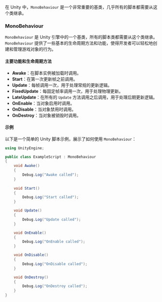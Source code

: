 
在 Unity 中，`MonoBehaviour` 是一个非常重要的基类，几乎所有的脚本都需要从这个类继承。
### MonoBehaviour

`MonoBehaviour` 是 Unity 引擎中的一个基类，所有的脚本类都需要从这个类继承。`MonoBehaviour` 提供了一些基本的生命周期方法和功能，使得开发者可以轻松地创建和管理游戏对象的行为。

#### 主要功能和生命周期方法

- **Awake**：在脚本实例被加载时调用。
- **Start**：在第一次更新帧之前调用。
- **Update**：每帧调用一次，用于处理常规的更新逻辑。
- **FixedUpdate**：每固定帧率调用一次，用于处理物理更新。
- **LateUpdate**：在所有的 `Update` 方法调用之后调用，用于处理后期更新逻辑。
- **OnEnable**：当对象启用时调用。
- **OnDisable**：当对象禁用时调用。
- **OnDestroy**：当对象被销毁时调用。

#### 示例

以下是一个简单的 Unity 脚本示例，展示了如何使用 `MonoBehaviour`：
```c#
using UnityEngine;

public class ExampleScript : MonoBehaviour
{
    void Awake()
    {
        Debug.Log("Awake called");
    }
  
    void Start()
    {
        Debug.Log("Start called");
    }

    void Update()
    {
        Debug.Log("Update called");
    }

    void OnEnable()
    {
        Debug.Log("OnEnable called");
    }

    void OnDisable()
    {
        Debug.Log("OnDisable called");
    }

    void OnDestroy()
    {
        Debug.Log("OnDestroy called");
    }
}
```